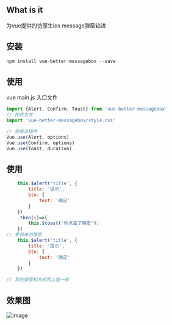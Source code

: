 ## What is it
为vue提供的仿原生ios message弹窗钻进

## 安装
```js
npm install vue-better-messagebox --save
```

## 使用
vue main.js 入口文件
```javascript
import {Alert, Confirm, Toast} from 'vue-better-messagebox'
// 样式文件
import 'vue-better-messagebox/style.css'

// 使用该插件
Vue.use(Alert, options)
Vue.use(Confirm, options)
Vue.use(Toast, duration)

```

## 使用
```javascript
    this.$alert('title', {
        title: '提示',
        btn: {
            text: '确定'
        }
    })
    .then(()=>{
        this.$toast('你点击了确定');
    })
// 更简单的弹窗
    this.$alert('title', {
        title: '提示',
        btn: {
            text: '确定'
        }
    })

// 其他弹窗和方式和上面一样
```
## 效果图

![image](https://github.com/songhaoreact/vue-better-messagebox/blob/master/demo.gif)






